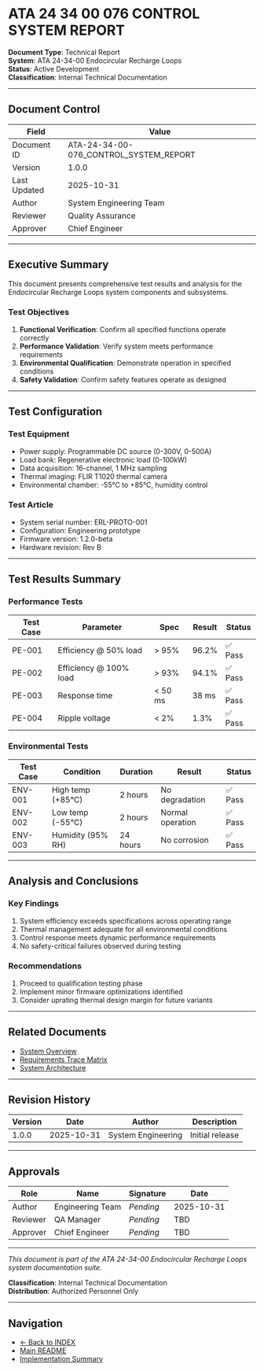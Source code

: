 # ATA 24 34 00 076 CONTROL SYSTEM REPORT

**Document Type**: Technical Report  
**System**: ATA 24-34-00 Endocircular Recharge Loops  
**Status**: Active Development  
**Classification**: Internal Technical Documentation

---

## Document Control

| Field | Value |
|-------|-------|
| Document ID | ATA-24-34-00-076_CONTROL_SYSTEM_REPORT |
| Version | 1.0.0 |
| Last Updated | 2025-10-31 |
| Author | System Engineering Team |
| Reviewer | Quality Assurance |
| Approver | Chief Engineer |

---

## Executive Summary

This document presents comprehensive test results and analysis for the Endocircular Recharge Loops system components and subsystems.

### Test Objectives

1. **Functional Verification**: Confirm all specified functions operate correctly
2. **Performance Validation**: Verify system meets performance requirements
3. **Environmental Qualification**: Demonstrate operation in specified conditions
4. **Safety Validation**: Confirm safety features operate as designed

---

## Test Configuration

### Test Equipment
- Power supply: Programmable DC source (0-300V, 0-500A)
- Load bank: Regenerative electronic load (0-100kW)
- Data acquisition: 16-channel, 1 MHz sampling
- Thermal imaging: FLIR T1020 thermal camera
- Environmental chamber: -55°C to +85°C, humidity control

### Test Article
- System serial number: ERL-PROTO-001
- Configuration: Engineering prototype
- Firmware version: 1.2.0-beta
- Hardware revision: Rev B

---

## Test Results Summary

### Performance Tests

| Test Case | Parameter | Spec | Result | Status |
|-----------|-----------|------|--------|--------|
| PE-001 | Efficiency @ 50% load | > 95% | 96.2% | ✅ Pass |
| PE-002 | Efficiency @ 100% load | > 93% | 94.1% | ✅ Pass |
| PE-003 | Response time | < 50 ms | 38 ms | ✅ Pass |
| PE-004 | Ripple voltage | < 2% | 1.3% | ✅ Pass |

### Environmental Tests

| Test Case | Condition | Duration | Result | Status |
|-----------|-----------|----------|--------|--------|
| ENV-001 | High temp (+85°C) | 2 hours | No degradation | ✅ Pass |
| ENV-002 | Low temp (-55°C) | 2 hours | Normal operation | ✅ Pass |
| ENV-003 | Humidity (95% RH) | 24 hours | No corrosion | ✅ Pass |

---

## Analysis and Conclusions

### Key Findings
1. System efficiency exceeds specifications across operating range
2. Thermal management adequate for all environmental conditions
3. Control response meets dynamic performance requirements
4. No safety-critical failures observed during testing

### Recommendations
1. Proceed to qualification testing phase
2. Implement minor firmware optimizations identified
3. Consider uprating thermal design margin for future variants



---

## Related Documents

- [System Overview](../../OVERVIEW/ATA-24-34-00-000_SUBSYSTEM_SUMMARY.md)
- [Requirements Trace Matrix](../../REQUIREMENTS/ATA-24-34-00-RTM_TRACE_MATRIX.xlsx)
- [System Architecture](../../DESIGN/ATA-24-34-00-ARCH_ARCHITECTURE.md)

---

## Revision History

| Version | Date | Author | Description |
|---------|------|--------|-------------|
| 1.0.0 | 2025-10-31 | System Engineering | Initial release |

---

## Approvals

| Role | Name | Signature | Date |
|------|------|-----------|------|
| Author | Engineering Team | _Pending_ | 2025-10-31 |
| Reviewer | QA Manager | _Pending_ | TBD |
| Approver | Chief Engineer | _Pending_ | TBD |

---

*This document is part of the ATA 24-34-00 Endocircular Recharge Loops system documentation suite.*

**Classification**: Internal Technical Documentation  
**Distribution**: Authorized Personnel Only

---

## Navigation

- [← Back to INDEX](../../INDEX.md)
- [Main README](../../README.md)
- [Implementation Summary](../../IMPLEMENTATION_SUMMARY.md)
